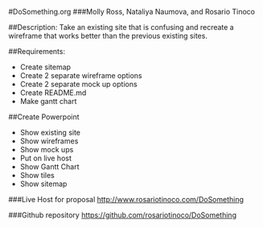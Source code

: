 #DoSomething.org
###Molly Ross, Nataliya Naumova, and Rosario Tinoco

##Description:
Take an existing site that is confusing and recreate a wireframe that works better than the previous existing sites.

##Requirements:
* Create sitemap
* Create 2 separate wireframe options
* Create 2 separate mock up options
* Create README.md
* Make gantt chart

##Create Powerpoint
* Show existing site
* Show wireframes
* Show mock ups
* Put on live host
* Show Gantt Chart
* Show tiles
* Show sitemap

###Live Host for proposal
<http://www.rosariotinoco.com/DoSomething>

###Github repository
<https://github.com/rosariotinoco/DoSomething>

